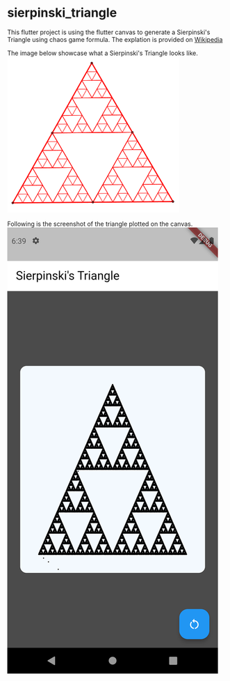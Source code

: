 # sierpinski_triangle

This flutter project is using the flutter canvas to generate a Sierpinski's Triangle using chaos game formula.
The explation is provided on [Wikipedia](https://en.wikipedia.org/wiki/Sierpi%C5%84ski_triangle)

The image below showcase what a Sierpinski's Triangle looks like.
![Sierpinski's Triangle](https://github.com/dev-arctik/Flutter-sierpinski-triangle/blob/master/For%20Readme/Sierpinski_triangle.png)

Following is the screenshot of the triangle plotted on the canvas.
![Sierpinski's Triangle](https://github.com/dev-arctik/Flutter-sierpinski-triangle/blob/master/For%20Readme/screenshot.png)

